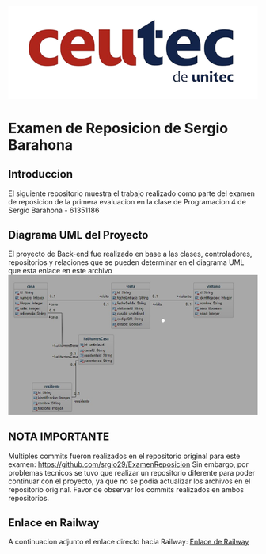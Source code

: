 ![](/images/Ceutec.png)

# Examen de Reposicion de Sergio Barahona

## Introduccion
El siguiente repositorio muestra el trabajo realizado como parte del examen de reposicion de la primera evaluacion en la clase de Programacion 4 de Sergio Barahona - 61351186

## Diagrama UML del Proyecto
El proyecto de Back-end fue realizado en base a las clases, controladores, repositorios y relaciones que se pueden determinar en el diagrama UML que esta enlace en este archivo
![](images/DiagramaUML_Reposicion.jpg)

## NOTA IMPORTANTE
Multiples commits fueron realizados en el repositorio original para este examen: https://github.com/srgio29/ExamenReposicion
Sin embargo, por problemas tecnicos se tuvo que realizar un repositorio diferente para poder continuar con el proyecto, ya que no se podia actualizar los archivos en el repositorio original. Favor de observar los commits realizados en ambos repositorios.

## Enlace en Railway
A continuacion adjunto el enlace directo hacia Railway:
[Enlace de Railway](https://examenreposicion2-production.up.railway.app/)

